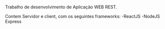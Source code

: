 Trabalho de desenvolvimento de Aplicação WEB REST.

Contem Servidor e client, com os seguintes frameworks:
-ReactJS
-NodeJS Express

